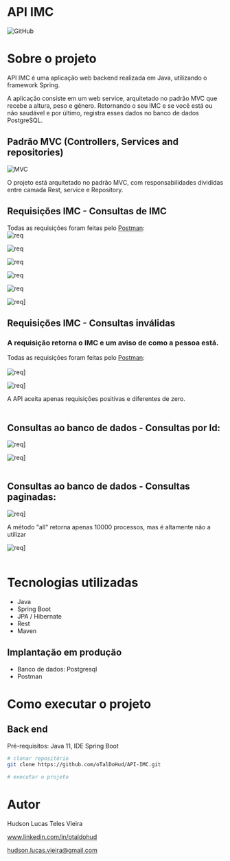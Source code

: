 # API IMC
![GitHub](https://img.shields.io/github/license/oTalDoHud/ProjetoDashBoardVendas)

# Sobre o projeto

API IMC é uma aplicação web backend realizada em Java, utilizando o framework Spring.

A aplicação consiste em um web service, arquitetado no padrão MVC que recebe a altura, peso e gênero. Retornando o seu IMC e se você está ou não saudável e por último, registra esses dados no banco de dados PostgreSQL.

## Padrão MVC (Controllers, Services and repositories)
![MVC](https://github.com/oTalDoHud/API-IMC/blob/main/assets/Padrão_MVC.png) 

O projeto está arquitetado no padrão MVC, com responsabilidades divididas entre camada Rest, service e Repository.

## Requisições IMC - Consultas de IMC
Todas as requisições foram feitas pelo [Postman](https://web.postman.co "Site Postman"):
<br/>
![req](https://github.com/oTalDoHud/API-IMC/blob/main/assets/Req_possiveis/baixoPeso_Homem.png)

![req](https://github.com/oTalDoHud/API-IMC/blob/main/assets/Req_possiveis/Obesidade_mulher.png)

![req](https://github.com/oTalDoHud/API-IMC/blob/main/assets/Req_possiveis/Sobrepeso_Homem.png)

![req](https://github.com/oTalDoHud/API-IMC/blob/main/assets/Req_possiveis/Normal_Homem.png)

![req](https://github.com/oTalDoHud/API-IMC/blob/main/assets/Req_possiveis/Obesidade_grave_mulher.png)

![req](https://github.com/oTalDoHud/API-IMC/blob/main/assets/Req_possiveis/Obesidade_gravissima_mulher.png)]

## Requisições IMC - Consultas inválidas
### A requisição retorna o IMC e um aviso de como a pessoa está.
Todas as requisições foram feitas pelo [Postman](https://web.postman.co "Site da DevSuperior"):
<br/>
<br/>
![req](https://github.com/oTalDoHud/API-IMC/blob/main/assets/Req_Erro/menor_0.png)]

![req](https://github.com/oTalDoHud/API-IMC/blob/main/assets/Req_Erro/req_0.png)]

A API aceita apenas requisições positivas e diferentes de zero.
<br/>
<br/>

## Consultas ao banco de dados - Consultas por Id:

![req](https://github.com/oTalDoHud/API-IMC/blob/main/assets/Consulta/consulta_id_1.png)]

![req](https://github.com/oTalDoHud/API-IMC/blob/main/assets/Consulta/consulta_id_2.png)]
<br/>
<br/>

## Consultas ao banco de dados - Consultas paginadas:

![req](https://github.com/oTalDoHud/API-IMC/blob/main/assets/Consulta/consultaPaginada.png)]

A método "all" retorna apenas 10000 processos, mas é altamente não a utilizar

![req](https://github.com/oTalDoHud/API-IMC/blob/main/assets/Consulta/findAll-pag.png)]
<br/>
<br/>

# Tecnologias utilizadas
- Java
- Spring Boot
- JPA / Hibernate
- Rest
- Maven

## Implantação em produção
- Banco de dados: Postgresql
- Postman

# Como executar o projeto

## Back end
Pré-requisitos: Java 11, IDE Spring Boot

```bash
# clonar repositório
git clone https://github.com/oTalDoHud/API-IMC.git

# executar o projeto

```

# Autor

Hudson Lucas Teles Vieira

www.linkedin.com/in/otaldohud

hudson.lucas.vieira@gmail.com
